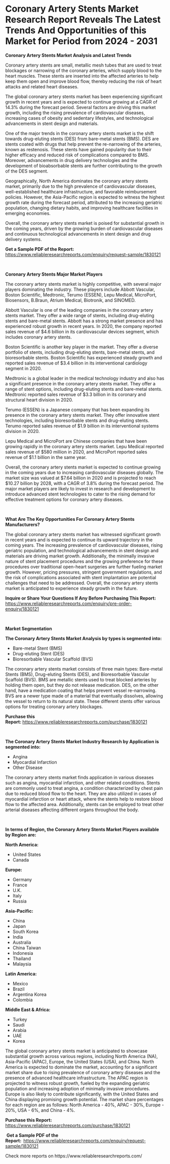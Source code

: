 <p><h1>Coronary Artery Stents Market Research Report Reveals The Latest Trends And Opportunities of this Market for Period from 2024 - 2031</h1></p><p><strong>Coronary Artery Stents Market Analysis and Latest Trends</strong></p>
<p><p>Coronary artery stents are small, metallic mesh tubes that are used to treat blockages or narrowing of the coronary arteries, which supply blood to the heart muscles. These stents are inserted into the affected arteries to help keep them open and improve blood flow, thereby reducing the risk of heart attacks and related heart diseases.</p><p>The global coronary artery stents market has been experiencing significant growth in recent years and is expected to continue growing at a CAGR of 14.3% during the forecast period. Several factors are driving this market growth, including the rising prevalence of cardiovascular diseases, increasing cases of obesity and sedentary lifestyles, and technological advancements in stent design and materials.</p><p>One of the major trends in the coronary artery stents market is the shift towards drug-eluting stents (DES) from bare-metal stents (BMS). DES are stents coated with drugs that help prevent the re-narrowing of the arteries, known as restenosis. These stents have gained popularity due to their higher efficacy and reduced risk of complications compared to BMS. Moreover, advancements in drug delivery technologies and the development of bioabsorbable stents are further contributing to the growth of the DES segment.</p><p>Geographically, North America dominates the coronary artery stents market, primarily due to the high prevalence of cardiovascular diseases, well-established healthcare infrastructure, and favorable reimbursement policies. However, the Asia-Pacific region is expected to witness the highest growth rate during the forecast period, attributed to the increasing geriatric population, changing dietary habits, and improving healthcare facilities in emerging economies.</p><p>Overall, the coronary artery stents market is poised for substantial growth in the coming years, driven by the growing burden of cardiovascular diseases and continuous technological advancements in stent design and drug delivery systems.</p></p>
<p><strong>Get a Sample PDF of the Report:&nbsp;</strong> <a href="https://www.reliableresearchreports.com/enquiry/request-sample/1830121">https://www.reliableresearchreports.com/enquiry/request-sample/1830121</a></p>
<p>&nbsp;</p>
<p><strong>Coronary Artery Stents Major Market Players</strong></p>
<p><p>The coronary artery stents market is highly competitive, with several major players dominating the industry. These players include Abbott Vascular, Boston Scientific, Medtronic, Terumo (ESSEN), Lepu Medical, MicroPort, Biosensors, B.Braun, Atrium Medical, Biotronik, and SINOMED.</p><p>Abbott Vascular is one of the leading companies in the coronary artery stents market. They offer a wide range of stents, including drug-eluting stents and bare-metal stents. Abbott has a strong market presence and has experienced robust growth in recent years. In 2020, the company reported sales revenue of $4.6 billion in its cardiovascular devices segment, which includes coronary artery stents.</p><p>Boston Scientific is another key player in the market. They offer a diverse portfolio of stents, including drug-eluting stents, bare-metal stents, and bioresorbable stents. Boston Scientific has experienced steady growth and reported sales revenue of $3.4 billion in its interventional cardiology segment in 2020.</p><p>Medtronic is a global leader in the medical technology industry and also has a significant presence in the coronary artery stents market. They offer a range of stent options, including drug-eluting stents and bare-metal stents. Medtronic reported sales revenue of $3.3 billion in its coronary and structural heart division in 2020.</p><p>Terumo (ESSEN) is a Japanese company that has been expanding its presence in the coronary artery stents market. They offer innovative stent technologies, including bioresorbable stents and drug-eluting stents. Terumo reported sales revenue of $1.9 billion in its interventional systems division in 2020.</p><p>Lepu Medical and MicroPort are Chinese companies that have been growing rapidly in the coronary artery stents market. Lepu Medical reported sales revenue of $580 million in 2020, and MicroPort reported sales revenue of $1.1 billion in the same year.</p><p>Overall, the coronary artery stents market is expected to continue growing in the coming years due to increasing cardiovascular diseases globally. The market size was valued at $7.64 billion in 2020 and is projected to reach $10.27 billion by 2028, with a CAGR of 3.8% during the forecast period. The major market players are likely to invest in research and development to introduce advanced stent technologies to cater to the rising demand for effective treatment options for coronary artery diseases.</p></p>
<p>&nbsp;</p>
<p><strong>What Are The Key Opportunities For Coronary Artery Stents Manufacturers?</strong></p>
<p><p>The global coronary artery stents market has witnessed significant growth in recent years and is expected to continue its upward trajectory in the coming years. The increasing prevalence of cardiovascular diseases, rising geriatric population, and technological advancements in stent design and materials are driving market growth. Additionally, the minimally invasive nature of stent placement procedures and the growing preference for these procedures over traditional open-heart surgeries are further fueling market growth. However, pricing pressures, stringent government regulations, and the risk of complications associated with stent implantation are potential challenges that need to be addressed. Overall, the coronary artery stents market is anticipated to experience steady growth in the future.</p></p>
<p><strong>Inquire or Share Your Questions If Any Before Purchasing This Report:</strong> <a href="https://www.reliableresearchreports.com/enquiry/pre-order-enquiry/1830121">https://www.reliableresearchreports.com/enquiry/pre-order-enquiry/1830121</a></p>
<p>&nbsp;</p>
<p><strong>Market Segmentation</strong></p>
<p><strong>The Coronary Artery Stents Market Analysis by types is segmented into:</strong></p>
<p><ul><li>Bare-metal Stent (BMS)</li><li>Drug-eluting Stent (DES)</li><li>Bioresorbable Vascular Scaffold (BVS)</li></ul></p>
<p><p>The coronary artery stents market consists of three main types: Bare-metal Stents (BMS), Drug-eluting Stents (DES), and Bioresorbable Vascular Scaffold (BVS). BMS are metallic stents used to treat blocked arteries by holding them open, but they do not release medication. DES, on the other hand, have a medication coating that helps prevent vessel re-narrowing. BVS are a newer type made of a material that eventually dissolves, allowing the vessel to return to its natural state. These different stents offer various options for treating coronary artery blockages.</p></p>
<p><strong>Purchase this Report:&nbsp;</strong><a href="https://www.reliableresearchreports.com/purchase/1830121">https://www.reliableresearchreports.com/purchase/1830121</a></p>
<p>&nbsp;</p>
<p><strong>The Coronary Artery Stents Market Industry Research by Application is segmented into:</strong></p>
<p><ul><li>Angina</li><li>Myocardial Infarction</li><li>Other Disease</li></ul></p>
<p><p>The coronary artery stents market finds application in various diseases such as angina, myocardial infarction, and other related conditions. Stents are commonly used to treat angina, a condition characterized by chest pain due to reduced blood flow to the heart. They are also utilized in cases of myocardial infarction or heart attack, where the stents help to restore blood flow to the affected area. Additionally, stents can be employed to treat other arterial diseases affecting different organs throughout the body.</p></p>
<p>&nbsp;</p>
<p><strong>In terms of Region, the Coronary Artery Stents Market Players available by Region are:</strong></p>
<p>
    <p> <strong> North America: </strong>
        <ul>
            <li>United States</li>
            <li>Canada</li>
        </ul>
        </p> 
    <p> <strong> Europe: </strong>
        <ul>
            <li>Germany</li>
            <li>France</li>
            <li>U.K.</li>
            <li>Italy</li>
            <li>Russia</li>
        </ul>
        </p> 
    <p> <strong> Asia-Pacific: </strong>
        <ul>
            <li>China</li>
            <li>Japan</li>
            <li>South Korea</li>
            <li>India</li>
            <li>Australia</li>
            <li>China Taiwan</li>
            <li>Indonesia</li>
            <li>Thailand</li>
            <li>Malaysia</li>
        </ul>
        </p> 
    <p> <strong> Latin America: </strong>
        <ul>
            <li>Mexico</li>
            <li>Brazil</li>
            <li>Argentina Korea</li>
            <li>Colombia</li>
        </ul>
        </p> 
    <p> <strong> Middle East & Africa: </strong>
        <ul>
            <li>Turkey</li>
            <li>Saudi</li>
            <li>Arabia</li>
            <li>UAE</li>
            <li>Korea</li>
        </ul>
    </p>
    </p>
<p><p>The global coronary artery stents market is anticipated to showcase substantial growth across various regions, including North America (NA), Asia-Pacific (APAC), Europe, the United States (USA), and China. North America is expected to dominate the market, accounting for a significant market share due to rising prevalence of coronary artery diseases and the presence of advanced healthcare infrastructure. The APAC region is projected to witness robust growth, fueled by the expanding geriatric population and increasing adoption of minimally invasive procedures. Europe is also likely to contribute significantly, with the United States and China displaying promising growth potential. The market share percentages for each region are as follows: North America - 40%, APAC - 30%, Europe - 20%, USA - 6%, and China - 4%.</p></p>
<p><strong>Purchase this Report: </strong><a href="https://www.reliableresearchreports.com/purchase/1830121">https://www.reliableresearchreports.com/purchase/1830121</a></p>
<p>&nbsp;<strong>Get a Sample PDF of the Report:&nbsp;&nbsp;</strong><a href="https://www.reliableresearchreports.com/enquiry/request-sample/1830121">https://www.reliableresearchreports.com/enquiry/request-sample/1830121</a></p>
<p><strong></strong></p>
<p>Check more reports on https://www.reliableresearchreports.com/</p>